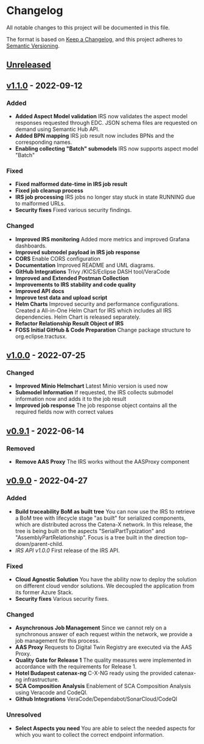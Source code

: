 # Changelog
All notable changes to this project will be documented in this file.

The format is based on [Keep a Changelog](https://keepachangelog.com/en/1.0.0/),
and this project adheres to [Semantic Versioning](https://semver.org/spec/v2.0.0.html).

## [Unreleased]

## [v1.1.0] - 2022-09-12
### Added
- **Added Aspect Model validation** IRS now validates the aspect model responses requested through EDC. JSON schema files are requested on demand using Semantic Hub API.
- **Added BPN mapping** IRS job result now includes BPNs and the corresponding names.
- **Enabling collecting "Batch" submodels** IRS now supports aspect model "Batch"

### Fixed
- **Fixed malformed date-time in IRS job result**
- **Fixed job cleanup process**
- **IRS job processing** IRS jobs no longer stay stuck in state RUNNING due to malformed URLs.
- **Security fixes** Fixed various security findings.

### Changed
- **Improved IRS monitoring** Added more metrics and improved Grafana dashboards.
- **Improved submodel payload in IRS job response**
- **CORS** Enable CORS configuration
- **Documentation** Improved README and UML diagrams.
- **GitHub Integrations** Trivy /KICS/Eclipse DASH tool/VeraCode
- **Improved and Extended Postman Collection**
- **Improvements to IRS stability and code quality**
- **Improved API docs**
- **Improve test data and upload script**
- **Helm Charts** Improved security and performance configurations. Created a All-in-One Helm Chart for IRS which includes all IRS dependencies. Helm Chart is released separately.
- **Refactor Relationship Result Object of IRS**
- **FOSS Initial GitHub & Code Preparation** Change package structure to org.eclipse.tractusx.

## [v1.0.0] - 2022-07-25
### Changed
* **Improved Minio Helmchart** Latest Minio version is used now
* **Submodel Information** If requested, the IRS collects submodel information now and adds it to the job result
* **Improved job response** The job response object contains all the required fields now with correct values

## [v0.9.1] - 2022-06-14
### Removed
- **Remove AAS Proxy** The IRS works without the AASProxy component

## [v0.9.0] - 2022-04-27
### Added
- **Build traceability BoM as built tree** You can now use the IRS to retrieve a BoM tree with lifecycle stage "as built" for serialized components, which are distributed across the Catena-X network. In this release, the tree is being built on the aspects "SerialPartTypization" and "AssemblyPartRelationship". Focus is a tree built  in the direction top-down/parent-child.
- *IRS API v1.0.0* First release of the IRS API.

### Fixed
- **Cloud Agnostic Solution** You have the ability now to deploy the solution on different cloud vendor solutions. We decoupled the application from its former Azure Stack.
- **Security fixes** Various security fixes.

### Changed
- **Asynchronous Job Management** Since we cannot rely on a synchronous answer of each request  within the network, we provide a job management for this process.
- **AAS Proxy**  Requests to Digital Twin Registry are executed via the AAS Proxy.
- **Quality Gate for Release 1** The quality measures were implemented in accordance with the requirements for Release 1.
- **Hotel Budapest catenax-ng** C-X-NG ready using the provided catenax-ng infrastructure.
- **SCA Composition Analysis** Enablement of SCA Composition Analysis using Veracode and CodeQl.
- **Github Integrations** VeraCode/Dependabot/SonarCloud/CodeQl

### Unresolved
- **Select Aspects you need**  You are able to select the needed aspects for which you want to collect the correct endpoint information.

[Unreleased]: https://github.com/catenax-ng/product-item-relationship-service/compare/v1.1.0...HEAD
[v1.1.0]: https://github.com/catenax-ng/product-item-relationship-service/compare/v1.0.0...v1.1.0
[v1.0.0]: https://github.com/catenax-ng/product-item-relationship-service/compare/v0.9.1...v1.0.0
[v0.9.1]: https://github.com/catenax-ng/product-item-relationship-service/commits/v0.9.1
[v0.9.0]: https://github.com/catenax-ng/product-item-relationship-service/commits/v0.9.0